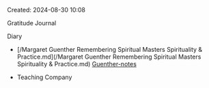 Created: 2024-08-30 10:08

Gratitude Journal 

Diary 

-  [/Margaret Guenther  Remembering Spiritual Masters  Spirituality & Practice.md](/Margaret Guenther  Remembering Spiritual Masters  Spirituality & Practice.md)
[Guenther-notes](/Guenther-notes.md)

- Teaching Company
